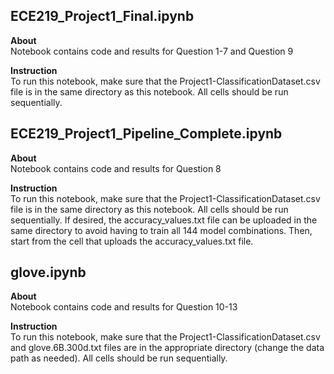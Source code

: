 ## ECE219_Project1_Final.ipynb
**About**  
Notebook contains code and results for Question 1-7 and Question 9

**Instruction**   
To run this notebook, make sure that the Project1-ClassificationDataset.csv file is in the same directory as this notebook. All cells should be run sequentially.

## ECE219_Project1_Pipeline_Complete.ipynb
**About**  
Notebook contains code and results for Question 8

**Instruction**  
To run this notebook, make sure that the Project1-ClassificationDataset.csv file is in the same directory as this notebook. All cells should be run sequentially. 
If desired, the accuracy_values.txt file can be uploaded in the same directory to avoid having to train all 144 model combinations. Then, start from the cell that uploads the accuracy_values.txt file.

## glove.ipynb
**About**  
Notebook contains code and results for Question 10-13

**Instruction**   
To run this notebook, make sure that the Project1-ClassificationDataset.csv and glove.6B.300d.txt files are in the appropriate directory (change the data path as needed). All cells should be run sequentially.

